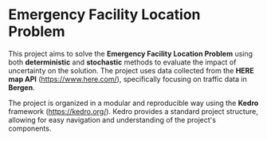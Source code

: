 # Emergency Facility Location Problem
This project aims to solve the **Emergency Facility Location Problem** using both **deterministic** and **stochastic** methods to evaluate the impact of uncertainty on the solution. The project uses data collected from the **HERE map API** (https://www.here.com/), specifically focusing on traffic data in **Bergen**.

The project is organized in a modular and reproducible way using the **Kedro** framework (https://kedro.org/). Kedro provides a standard project structure, allowing for easy navigation and understanding of the project's components.

